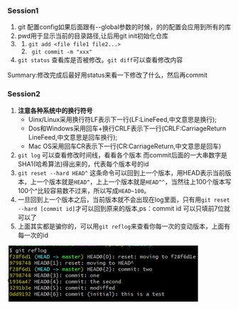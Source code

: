 ### Session1
1. git 配置config如果后面跟有--global参数的时候，的的配置会应用到所有的库
2. pwd用于显示当前的目录路径,让后用git init初始化仓库
3. 1. ```git add <file file1 file2...>```
   2. ``` git commit -m "xxx"```
4. ```git status``` 查看库是否被修改。```git diff```可以查看修改内容

Summary:修改完成后最好用status来看一下修改了什么，然后再commit
### Session2
1. **注意各种系统中的换行符号**
   - Uinx/Linux采用换行符LF表示下一行(LF:LineFeed,中文意思是换行);
   - Dos和Windows采用回车+换行CRLF表示下一行(CRLF:CarriageReturn LineFeed,中文意思是回车换行);
   - Mac OS采用回车CR表示下一行(CR:CarriageReturn,中文意思是回车)
2. ```git log``` 可以查看修改时间线，看看各个版本 而commit后面的一大串数字是SHA1(哈希算法)得出来的，代表每个版本号的id
3. ```git reset --hard HEAD^```   这条命令可以回到上一个版本，用HEAD表示当前版本，上一个版本就是```HEAD^```，上上一个版本就是```HEAD^^```，当然往上100个版本写100个^比较容易数不过来，所以写成```HEAD~100```。
4. 一旦回到上一个版本之后，当前版本就不会出现在log里面，只有用```git reset --hard [commit id]```才可以回到原来的版本,ps：commit id 可以只填前7位就可以了
5. 上面其实都是骗你的，可以用```git reflog```来查看你每一次的变动版本，上面有每一次的id 

 ![](image/1.png)